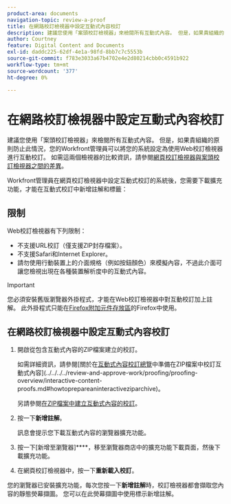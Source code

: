 ```yaml
---
product-area: documents
navigation-topic: review-a-proof
title: 在網路校訂檢視器中設定互動式內容校訂
description: 建議您使用「案頭校訂檢視器」來檢閱所有互動式內容。 但是，如果貴組織的原則防止此情況，您的Workfront管理員可以將您的系統設定為使用Web校訂檢視器進行互動校訂。 如需這兩個檢視器的比較資訊，請參閱網頁校訂檢視器與案頭校訂檢視器之間的差異概述。
author: Courtney
feature: Digital Content and Documents
exl-id: daddc225-62df-4e1a-98fd-8bb7c7c5553b
source-git-commit: f783e3033a67b4702e4e2d80214cbb0c4591b922
workflow-type: tm+mt
source-wordcount: '377'
ht-degree: 0%

---
```


# 在網路校訂檢視器中設定互動式內容校訂

建議您使用「案頭校訂檢視器」來檢閱所有互動式內容。 但是，如果貴組織的原則防止此情況，您的Workfront管理員可以將您的系統設定為使用Web校訂檢視器進行互動校訂。 如需這兩個檢視器的比較資訊，請參閱[網頁校訂檢視器與案頭校訂檢視器之間的差異](../../../../review-and-approve-work/proofing/proofing-overview/understand-differences-between-web-viewer.md)。

Workfront管理員在網頁校訂檢視器中設定互動式校訂的系統後，您需要下載擴充功能，才能在互動式校訂中新增註解和標籤：

## 限制

Web校訂檢視器有下列限制：

* 不支援URL校訂（僅支援ZIP封存檔案）。
* 不支援Safari和Internet Explorer。
* 請勿使用行動裝置上的介面規格（例如按鈕顏色）來模擬內容，不過此介面可讓您檢視出現在各種裝置解析度中的互動式內容。

>[!IMPORTANT]
>
>您必須安裝舊版瀏覽器外掛程式，才能在Web校訂檢視器中對互動校訂加上註解。 此外掛程式只能在[Firefox附加元件存放區](https://addons.mozilla.org/en-US/firefox/addon/proofhq-rich-media-review/)的Firefox中使用。

## 在網路校訂檢視器中設定互動式內容校訂

1. 開啟從包含互動式內容的ZIP檔案建立的校訂。

   如需詳細資訊，請參閱[關於在[互動式內容校訂總覽](../../../../review-and-approve-work/proofing/proofing-overview/interactive-content-proofs.md)中準備在ZIP檔案中校訂互動式內容](../../../../review-and-approve-work/proofing/proofing-overview/interactive-content-proofs.md#howtoprepareaninteractiveziparchive)。

   另請參閱[在ZIP檔案中建立互動式內容的校訂](../../../../review-and-approve-work/proofing/creating-proofs-within-workfront/generate-proof-interactive-content.md)。

1. 按一下&#x200B;**新增註解**。

   訊息會提示您下載互動式內容的瀏覽器擴充功能。

1. 按一下[新增至瀏覽器]****，移至瀏覽器商店中的擴充功能下載頁面，然後下載擴充功能。
1. 在網頁校訂檢視器中，按一下&#x200B;**重新載入校訂**。

您的瀏覽器已安裝擴充功能，每次您按一下&#x200B;**新增註解**&#x200B;時，校訂檢視器都會擷取您內容的靜態熒幕擷圖。 您可以在此熒幕擷圖中使用標示新增註解。

 
